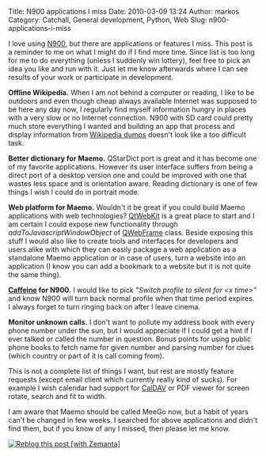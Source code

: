Title: N900 applications I miss
Date: 2010-03-09 13:24
Author: markos
Category: Catchall, General development, Python, Web
Slug: n900-applications-i-miss

I love using [N900](http://maemo.nokia.com/n900/ "N900"), but there are
applications or features I miss. This post is a reminder to me on what I
might do if I find more time. Since list is too long for me to do
everything (unless I suddenly win lottery), feel free to pick an idea
you like and run with it. Just let me know afterwards where I can see
results of your work or participate in development.

**Offline Wikipedia.** When I am not behind a computer or reading, I
like to be outdoors and even though cheap always available Internet was
supposed to be here any day now, I regularly find myself information
hungry in places with a very slow or no Internet connection. N900 with
SD card could pretty much store everything I wanted and building an app
that process and display information from [Wikipedia
dumps](http://download.wikimedia.org/ "Wikipedia dumps starting page")
doesn't look like a too difficult task.

**Better dictionary for Maemo.** QStarDict port is great and it has
become one of my favorite applications. However its user interface
suffers from being a direct port of a desktop version one and could be
improved with one that wastes less space and is orientation aware.
Reading dictionary is one of few things I wish I could do in portrait
mode.

**Web platform for Maemo.** Wouldn't it be great if you could build
Maemo applications with web technologies?
[QtWebKit](http://qt.nokia.com/doc/4.6/qtwebkit.html "Link to QtWebKit documentation")
is a great place to start and I am certain I could expose new
functionality through *addToJavascriptWindowObject* of
[QWebFrame](http://qt.nokia.com/doc/4.6/qwebframe.html "Link to QWebFrame documentation")
class. Beside exposing this stuff I would also like to create tools and
interfaces for developers and users alike with which they can easily
package a web application as a standalone Maemo application or in case
of users, turn a website into an application (I know you can add a
bookmark to a website but it is not quite the same thing).

**[Caffeine](http://lightheadsw.com/caffeine/ "Caffeine for Mac") for
N900.** I would like to pick *"Switch profile to silent for \<x time\>"*
and know N900 will turn back normal profile when that time period
expires. I always forget to turn ringing back on after I leave cinema.

**Monitor unknown calls.** I don't want to pollute my address book with
every phone number under the sun, but I would appreciate if I could get
a hint if I ever talked or called the number in question. Bonus points
for using public phone books to fetch name for given number and parsing
number for clues (which country or part of it is call coming from).

This is not a complete list of things I want, but rest are mostly
feature requests (except email client which currently really kind of
sucks). For example I wish calendar had support for
[CalDAV](http://en.wikipedia.org/wiki/CalDAV "CalDAV") or PDF viewer for
screen rotate, search and fit to width.

I am aware that Maemo should be called MeeGo now, but a habit of years
can't be changed in few weeks. I searched for above applications and
didn't find them, but if you know of any I missed, then please let me
know.

<div class="zemanta-pixie">

[![Reblog this post [with
Zemanta]](http://img.zemanta.com/reblog_e.png?x-id=8a3f246d-6a49-416b-b38b-3c79f3c30764)](http://reblog.zemanta.com/zemified/8a3f246d-6a49-416b-b38b-3c79f3c30764/ "Reblog this post [with Zemanta]")

</div>
